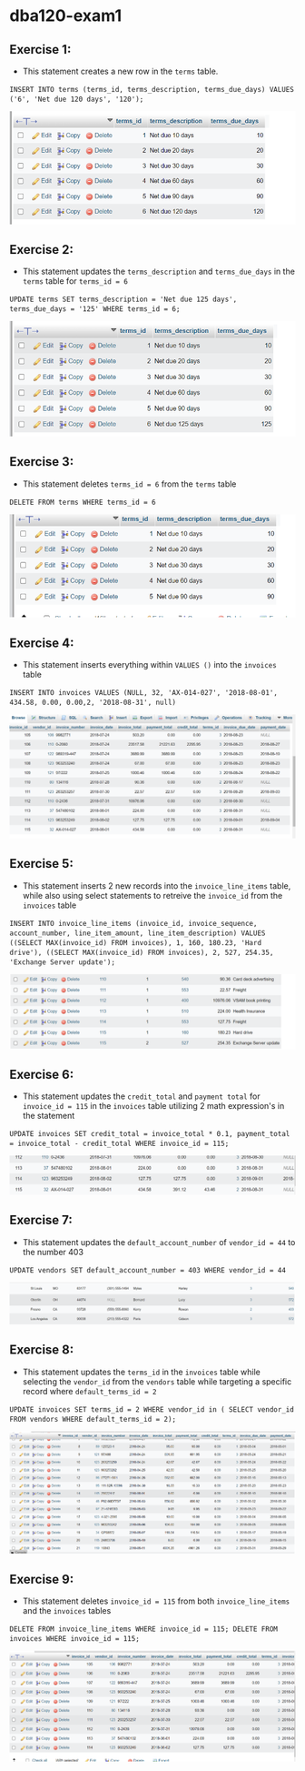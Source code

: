 # dba120-exam1

## Exercise 1:
* This statement creates a new row in the `terms` table.

``
INSERT INTO terms (terms_id, terms_description, terms_due_days)
VALUES ('6', 'Net due 120 days', '120');
``

![Result](ch5_ex1_results.png)

## Exercise 2:
* This statement updates the `terms_description` and `terms_due_days` in the `terms` table for `terms_id = 6`

``
UPDATE terms
SET terms_description = 'Net due 125 days',
  terms_due_days = '125'
WHERE terms_id = 6;
``

![Result](ch5_ex2_results.png)

## Exercise 3:
* This statement deletes `terms_id = 6` from the `terms` table

``
DELETE FROM terms
WHERE terms_id = 6
``

![Result](ch5_ex3_results.png)

## Exercise 4:
* This statement inserts everything within `VALUES ()` into the `invoices` table

``
INSERT INTO invoices
VALUES (NULL, 32, 'AX-014-027', '2018-08-01', 434.58, 0.00, 0.00,2, '2018-08-31', null)
``

![Result](ch5_ex4_results.png)

## Exercise 5:
* This statement inserts 2 new records into the `invoice_line_items` table, while also using select statements to retreive the `invoice_id` from the `invoices` table

``
INSERT INTO invoice_line_items (invoice_id, invoice_sequence, account_number, line_item_amount, line_item_description)
VALUES
((SELECT MAX(invoice_id) FROM invoices), 1, 160, 180.23, 'Hard drive'),
((SELECT MAX(invoice_id) FROM invoices), 2, 527, 254.35, 'Exchange Server update');
``

![Result](ch5_ex5_results.png)

## Exercise 6:
* This statement updates the `credit_total` and `payment total` for `invoice_id = 115` in the `invoices` table utilizing 2 math expression's in the statement

``
UPDATE invoices
SET credit_total = invoice_total * 0.1,
    payment_total = invoice_total - credit_total
WHERE invoice_id = 115;
``

![Result](ch5_ex6_results.png)

## Exercise 7:
* This statement updates the `default_account_number` of `vendor_id = 44` to the number 403

``
UPDATE vendors
SET default_account_number = 403
WHERE vendor_id = 44
``

![Result](ch5_ex7_results.png)

## Exercise 8:
* This statement updates the `terms_id` in the `invoices` table while selecting the `vendor_id` from the `vendors` table while targeting a specific record where `default_terms_id = 2`

``
UPDATE invoices
SET terms_id = 2
WHERE vendor_id in (
  SELECT vendor_id
  FROM vendors
  WHERE default_terms_id = 2);
``

![Result](ch5_ex8_results.png)

## Exercise 9:
* This statement deletes `invoice_id = 115` from both `invoice_line_items` and the `invoices` tables

``
DELETE FROM invoice_line_items
WHERE invoice_id = 115;
DELETE FROM invoices
WHERE invoice_id = 115;
``

![Result](ch5_ex9_results.png)
